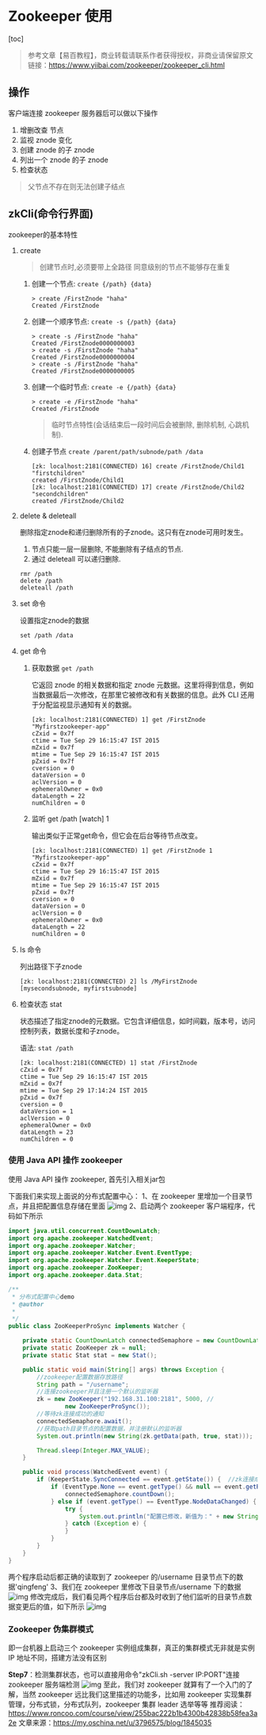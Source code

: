 
# Zookeeper 使用

[toc]

> 参考文章【易百教程】，商业转载请联系作者获得授权，非商业请保留原文链接：https://www.yiibai.com/zookeeper/zookeeper_cli.html

## 操作

客户端连接 zookeeper 服务器后可以做以下操作

1. 增删改查 节点
2. 监视 znode 变化
3. 创建 znode 的子 znode
4. 列出一个 znode 的子 znode
5. 检查状态

> 父节点不存在则无法创建子结点

## zkCli(命令行界面)

zookeeper的基本特性

1. create

   > 创建节点时,必须要带上全路径
   > 同意级别的节点不能够存在重复

   1. 创建一个节点: `create {/path} {data}`

      ```shell
      > create /FirstZnode "haha"
      Created /FirstZnode
      ```

   2. 创建一个顺序节点: `create -s {/path} {data}`

      ```shell
      > create -s /FirstZnode "haha"
      Created /FirstZnode0000000003
      > create -s /FirstZnode "haha"
      Created /FirstZnode0000000004
      > create -s /FirstZnode "haha"
      Created /FirstZnode0000000005
      ```

   3. 创建一个临时节点: `create -e {/path} {data}`

      ```shell
      > create -e /FirstZnode "haha"
      Created /FirstZnode
      ```

      > 临时节点特性(会话结束后一段时间后会被删除, 删除机制, 心跳机制).

   4. 创建子节点 `create /parent/path/subnode/path /data`

      ```shell
      [zk: localhost:2181(CONNECTED) 16] create /FirstZnode/Child1 "firstchildren"
      created /FirstZnode/Child1
      [zk: localhost:2181(CONNECTED) 17] create /FirstZnode/Child2 "secondchildren"
      created /FirstZnode/Child2
      ```

2. delete & deleteall

   删除指定znode和递归删除所有的子znode。这只有在znode可用时发生。

   1. 节点只能一层一层删除, 不能删除有子结点的节点.
   2. 通过 deleteall 可以递归删除.

   ```shell
   rmr /path
   delete /path
   deleteall /path
   ```

3. set 命令

   设置指定znode的数据

   `set /path /data`

4. get 命令

   1. 获取数据 `get /path`

      它返回 znode 的相关数据和指定 znode 元数据。这里将得到信息，例如当数据最后一次修改，在那里它被修改和有关数据的信息。此外 CLI 还用于分配监视显示通知有关的数据。

      ```shell
      [zk: localhost:2181(CONNECTED) 1] get /FirstZnode
      "Myfirstzookeeper-app"
      cZxid = 0x7f
      ctime = Tue Sep 29 16:15:47 IST 2015
      mZxid = 0x7f
      mtime = Tue Sep 29 16:15:47 IST 2015
      pZxid = 0x7f
      cversion = 0
      dataVersion = 0
      aclVersion = 0
      ephemeralOwner = 0x0
      dataLength = 22
      numChildren = 0
      ```

   2. 监听 get /path [watch] 1

      输出类似于正常get命令，但它会在后台等待节点改变。

      ```shell
      [zk: localhost:2181(CONNECTED) 1] get /FirstZnode 1
      "Myfirstzookeeper-app"
      cZxid = 0x7f
      ctime = Tue Sep 29 16:15:47 IST 2015
      mZxid = 0x7f
      mtime = Tue Sep 29 16:15:47 IST 2015
      pZxid = 0x7f
      cversion = 0
      dataVersion = 0
      aclVersion = 0
      ephemeralOwner = 0x0
      dataLength = 22
      numChildren = 0
      ```

5. ls 命令

   列出路径下子znode

   ```shell
   [zk: localhost:2181(CONNECTED) 2] ls /MyFirstZnode
   [mysecondsubnode, myfirstsubnode]
   ```

6. 检查状态 stat

   状态描述了指定znode的元数据。它包含详细信息，如时间戳，版本号，访问控制列表，数据长度和子znode。

   语法: `stat /path`

   ```shell
   [zk: localhost:2181(CONNECTED) 1] stat /FirstZnode
   cZxid = 0x7f
   ctime = Tue Sep 29 16:15:47 IST 2015
   mZxid = 0x7f
   mtime = Tue Sep 29 17:14:24 IST 2015
   pZxid = 0x7f
   cversion = 0
   dataVersion = 1
   aclVersion = 0
   ephemeralOwner = 0x0
   dataLength = 23
   numChildren = 0
   ```

### 使用 Java API 操作 zookeeper

使用 Java API 操作 zookeeper, 首先引入相关jar包

下面我们来实现上面说的分布式配置中心：
1、在 zookeeper 里增加一个目录节点，并且把配置信息存储在里面
![img](https://img-blog.csdn.net/20180712143937411?watermark/2/text/aHR0cHM6Ly9ibG9nLmNzZG4ubmV0L2phdmFfNjY2NjY=/font/5a6L5L2T/fontsize/400/fill/I0JBQkFCMA==/dissolve/70)
2、启动两个 zookeeper 客户端程序，代码如下所示

```java
import java.util.concurrent.CountDownLatch;
import org.apache.zookeeper.WatchedEvent;
import org.apache.zookeeper.Watcher;
import org.apache.zookeeper.Watcher.Event.EventType;
import org.apache.zookeeper.Watcher.Event.KeeperState;
import org.apache.zookeeper.ZooKeeper;
import org.apache.zookeeper.data.Stat;

/**
 * 分布式配置中心demo
 * @author
 *
 */
public class ZooKeeperProSync implements Watcher {

    private static CountDownLatch connectedSemaphore = new CountDownLatch(1);
    private static ZooKeeper zk = null;
    private static Stat stat = new Stat();

    public static void main(String[] args) throws Exception {
        //zookeeper配置数据存放路径
        String path = "/username";
        //连接zookeeper并且注册一个默认的监听器
        zk = new ZooKeeper("192.168.31.100:2181", 5000, //
                new ZooKeeperProSync());
        //等待zk连接成功的通知
        connectedSemaphore.await();
        //获取path目录节点的配置数据，并注册默认的监听器
        System.out.println(new String(zk.getData(path, true, stat)));

        Thread.sleep(Integer.MAX_VALUE);
    }

    public void process(WatchedEvent event) {
        if (KeeperState.SyncConnected == event.getState()) {  //zk连接成功通知事件
            if (EventType.None == event.getType() && null == event.getPath()) {
                connectedSemaphore.countDown();
            } else if (event.getType() == EventType.NodeDataChanged) {  //zk目录节点数据变化通知事件
                try {
                    System.out.println("配置已修改，新值为：" + new String(zk.getData(event.getPath(), true, stat)));
                } catch (Exception e) {
                }
            }
        }
    }
}
```

两个程序启动后都正确的读取到了 zookeeper 的/username 目录节点下的数据'qingfeng'
3、我们在 zookeeper 里修改下目录节点/username 下的数据
![img](https://img-blog.csdn.net/20180712144020208?watermark/2/text/aHR0cHM6Ly9ibG9nLmNzZG4ubmV0L2phdmFfNjY2NjY=/font/5a6L5L2T/fontsize/400/fill/I0JBQkFCMA==/dissolve/70)
修改完成后，我们看见两个程序后台都及时收到了他们监听的目录节点数据变更后的值，如下所示
![img](https://img-blog.csdn.net/20180712144042598?watermark/2/text/aHR0cHM6Ly9ibG9nLmNzZG4ubmV0L2phdmFfNjY2NjY=/font/5a6L5L2T/fontsize/400/fill/I0JBQkFCMA==/dissolve/70)

### Zookeeper 伪集群模式

即一台机器上启动三个 zookeeper 实例组成集群，真正的集群模式无非就是实例 IP 地址不同，搭建方法没有区别

**Step7**：检测集群状态，也可以直接用命令"zkCli.sh -server IP:PORT"连接 zookeeper 服务端检测
![img](https://img-blog.csdn.net/20180712144336907?watermark/2/text/aHR0cHM6Ly9ibG9nLmNzZG4ubmV0L2phdmFfNjY2NjY=/font/5a6L5L2T/fontsize/400/fill/I0JBQkFCMA==/dissolve/70)
至此，我们对 zookeeper 就算有了一个入门的了解，当然 zookeeper 远比我们这里描述的功能多，比如用 zookeeper 实现集群管理，分布式锁，分布式队列，zookeeper 集群 leader 选举等等
推荐阅读：https://www.roncoo.com/course/view/255bac222b1b4300b42838b58fea3a2e
文章来源：https://my.oschina.net/u/3796575/blog/1845035
